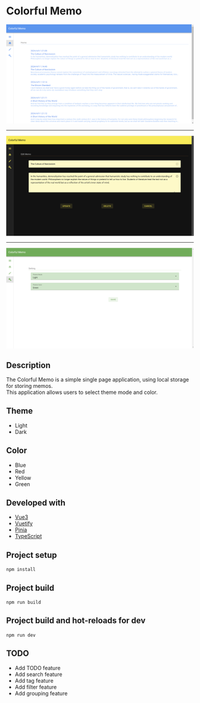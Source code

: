 # Colorful Memo

![Light & Blue](./README/images/Light&Blue.png)

---

![Dark & Yellow](./README/images/Dark&Yellow.png)

---

![Light & Green](./README/images/Light&Green.png)

## Description

The Colorful Memo is a simple single page application, using local storage for storing memos.  
This application allows users to select theme mode and color.

## Theme

- Light
- Dark

## Color

- Blue
- Red
- Yellow
- Green

## Developed with

- [Vue3](https://github.com/vuejs)
- [Vuetify](https://github.com/vuetifyjs/vuetify)
- [Pinia](https://github.com/vuejs/pinia)
- [TypeScript](https://github.com/microsoft/TypeScript)

## Project setup

```
npm install
```

## Project build

```
npm run build
```

## Project build and hot-reloads for dev

```
npm run dev
```

## TODO

- Add TODO feature
- Add search feature
- Add tag feature
- Add filter feature
- Add grouping feature
